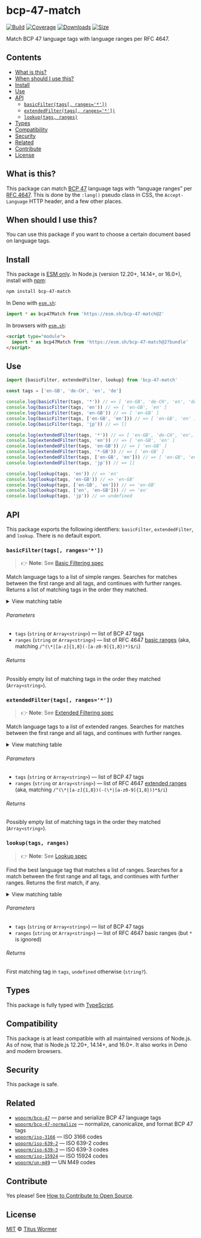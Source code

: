 <!--lint disable no-html-->

# bcp-47-match

[![Build][build-badge]][build]
[![Coverage][coverage-badge]][coverage]
[![Downloads][downloads-badge]][downloads]
[![Size][size-badge]][size]

Match BCP 47 language tags with language ranges per RFC 4647.

## Contents

*   [What is this?](#what-is-this)
*   [When should I use this?](#when-should-i-use-this)
*   [Install](#install)
*   [Use](#use)
*   [API](#api)
    *   [`basicFilter(tags[, ranges='*'])`](#basicfiltertags-ranges)
    *   [`extendedFilter(tags[, ranges='*'])`](#extendedfiltertags-ranges)
    *   [`lookup(tags, ranges)`](#lookuptags-ranges)
*   [Types](#types)
*   [Compatibility](#compatibility)
*   [Security](#security)
*   [Related](#related)
*   [Contribute](#contribute)
*   [License](#license)

## What is this?

This package can match [BCP 47][spec] language tags with “language ranges” per
[RFC 4647][match].
This is done by the `:lang()` pseudo class in CSS, the `Accept-Language` HTTP
header, and a few other places.

## When should I use this?

You can use this package if you want to choose a certain document based on
language tags.

## Install

This package is [ESM only][esm].
In Node.js (version 12.20+, 14.14+, or 16.0+), install with [npm][]:

```sh
npm install bcp-47-match
```

In Deno with [`esm.sh`][esmsh]:

```js
import * as bcp47Match from 'https://esm.sh/bcp-47-match@2'
```

In browsers with [`esm.sh`][esmsh]:

```html
<script type="module">
  import * as bcp47Match from 'https://esm.sh/bcp-47-match@2?bundle'
</script>
```

## Use

```js
import {basicFilter, extendedFilter, lookup} from 'bcp-47-match'

const tags = ['en-GB', 'de-CH', 'en', 'de']

console.log(basicFilter(tags, '*')) // => [ 'en-GB', 'de-CH', 'en', 'de' ]
console.log(basicFilter(tags, 'en')) // => [ 'en-GB', 'en' ]
console.log(basicFilter(tags, 'en-GB')) // => [ 'en-GB' ]
console.log(basicFilter(tags, ['en-GB', 'en'])) // => [ 'en-GB', 'en' ]
console.log(basicFilter(tags, 'jp')) // => []

console.log(extendedFilter(tags, '*')) // => [ 'en-GB', 'de-CH', 'en', 'de' ]
console.log(extendedFilter(tags, 'en')) // => [ 'en-GB', 'en' ]
console.log(extendedFilter(tags, 'en-GB')) // => [ 'en-GB' ]
console.log(extendedFilter(tags, '*-GB')) // => [ 'en-GB' ]
console.log(extendedFilter(tags, ['en-GB', 'en'])) // => [ 'en-GB', 'en' ]
console.log(extendedFilter(tags, 'jp')) // => []

console.log(lookup(tags, 'en')) // => 'en'
console.log(lookup(tags, 'en-GB')) // => 'en-GB'
console.log(lookup(tags, ['en-GB', 'en'])) // => 'en-GB'
console.log(lookup(tags, ['en', 'en-GB'])) // => 'en'
console.log(lookup(tags, 'jp')) // => undefined
```

## API

This package exports the following identifiers: `basicFilter`, `extendedFilter`,
and `lookup`.
There is no default export.

### `basicFilter(tags[, ranges='*'])`

> 👉 **Note**: See
> [Basic Filtering spec](https://tools.ietf.org/html/rfc4647#section-3.3.1)

Match language tags to a list of simple ranges.
Searches for matches between the first range and all tags, and continues
with further ranges.
Returns a list of matching tags in the order they matched.

<details><summary>View matching table</summary>

| Basic Filter | `*` | `de` | `de-CH` | `de-DE` | `de-*-DE` | `*-CH` |
| - | - | - | - | - | - | - |
| `de` | ✔︎ | ✔︎ | | | | |
| `de-CH` | ✔︎ | ✔︎ | ✔︎ | | | |
| `de-CH-1996` | ✔︎ | ✔︎ | ✔︎ | | | |
| `de-DE` | ✔︎ | ✔︎ | | ✔︎ | | |
| `de-DE-1996` | ✔︎ | ✔︎ | | ✔︎ | | |
| `de-DE-x-goethe` | ✔︎ | ✔︎ | | ✔︎ | | |
| `de-Deva` | ✔︎ | ✔︎ | | | | |
| `de-Deva-DE` | ✔︎ | ✔︎ | | | | |
| `de-Latf-DE` | ✔︎ | ✔︎ | | | | |
| `de-Latn-DE` | ✔︎ | ✔︎ | | | | |
| `de-Latn-DE-1996` | ✔︎ | ✔︎ | | | | |
| `de-x-DE` | ✔︎ | ✔︎ | | | | |
| `en` | ✔︎ | | | | | |
| `en-GB` | ✔︎ | | | | | |
| `zh` | ✔︎ | | | | | |
| `zh-Hans` | ✔︎ | | | | | |
| `zh-Hant` | ✔︎ | | | | | |

</details>

###### Parameters

*   `tags` (`string` or `Array<string>`)
    — list of BCP 47 tags
*   `ranges` (`string` or `Array<string>`)
    — list of RFC 4647
    [basic ranges][basic-range]
    (aka, matching `/^(\*|[a-z]{1,8}(-[a-z0-9]{1,8})*)$/i`)

###### Returns

Possibly empty list of matching tags in the order they matched
(`Array<string>`).

### `extendedFilter(tags[, ranges='*'])`

> 👉 **Note**: See
> [Extended Filtering spec](https://tools.ietf.org/html/rfc4647#section-3.3.2)

Match language tags to a list of extended ranges.
Searches for matches between the first range and all tags, and continues
with further ranges.

<details><summary>View matching table</summary>

| Extended Filter | `*` | `de` | `de-CH` | `de-DE` | `de-*-DE` | `*-CH` |
| - | - | - | - | - | - | - |
| `de` | ✔︎ | ✔︎ | | | | |
| `de-CH` | ✔︎ | ✔︎ | ✔︎ | | | ✔︎ |
| `de-CH-1996` | ✔︎ | ✔︎ | ✔︎ | | | ✔︎ |
| `de-DE` | ✔︎ | ✔︎ | | ✔︎ | ✔︎ | |
| `de-DE-1996` | ✔︎ | ✔︎ | | ✔︎ | ✔︎ | |
| `de-DE-x-goethe` | ✔︎ | ✔︎ | | ✔︎ | ✔︎ | |
| `de-Deva` | ✔︎ | ✔︎ | | | | |
| `de-Deva-DE` | ✔︎ | ✔︎ | | ✔︎ | ✔︎ | |
| `de-Latf-DE` | ✔︎ | ✔︎ | | ✔︎ | ✔︎ | |
| `de-Latn-DE` | ✔︎ | ✔︎ | | ✔︎ | ✔︎ | |
| `de-Latn-DE-1996` | ✔︎ | ✔︎ | | ✔︎ | ✔︎ | |
| `de-x-DE` | ✔︎ | ✔︎ | | | | |
| `en` | ✔︎ | | | | | |
| `en-GB` | ✔︎ | | | | | |
| `zh` | ✔︎ | | | | | |
| `zh-Hans` | ✔︎ | | | | | |
| `zh-Hant` | ✔︎ | | | | | |

</details>

###### Parameters

*   `tags` (`string` or `Array<string>`)
    — list of BCP 47 tags
*   `ranges` (`string` or `Array<string>`)
    — list of RFC 4647 [extended ranges][extended-range]
    (aka, matching `/^(\*|[a-z]{1,8})(-(\*|[a-z0-9]{1,8}))*$/i`)

###### Returns

Possibly empty list of matching tags in the order they matched
(`Array<string>`).

### `lookup(tags, ranges)`

> 👉 **Note**: See
> [Lookup spec](https://tools.ietf.org/html/rfc4647#section-3.4)

Find the best language tag that matches a list of ranges.
Searches for a match between the first range and all tags, and continues
with further ranges.
Returns the first match, if any.

<details><summary>View matching table</summary>

| Lookup | `*` | `de` | `de-CH` | `de-DE` | `de-*-DE` | `*-CH` |
| - | - | - | - | - | - | - |
| `de` | | ✔︎︎ | ✔︎︎ | ✔︎ | ✔︎ | ✔︎ |
| `de-CH` | | | ✔︎ | | | ✔︎ |
| `de-CH-1996` | | | | | | ✔︎ |
| `de-DE` | | | | ✔︎ | | ✔︎ |
| `de-DE-1996` | | | | | | ✔︎ |
| `de-DE-x-goethe` | | | | | | ✔︎ |
| `de-Deva` | | | | | | ✔︎ |
| `de-Deva-DE` | | | | | | ✔︎ |
| `de-Latf-DE` | | | | | | ✔︎ |
| `de-Latn-DE` | | | | | | ✔︎ |
| `de-Latn-DE-1996` | | | | | | ✔︎ |
| `de-x-DE` | | | | | | ✔︎ |
| `en` | | | | | | ✔︎ |
| `en-GB` | | | | | | ✔︎ |
| `zh` | | | | | | ✔︎ |
| `zh-Hans` | | | | | | ✔︎ |
| `zh-Hant` | | | | | | ✔︎ |

</details>

###### Parameters

*   `tags` (`string` or `Array<string>`)
    — list of BCP 47 tags
*   `ranges` (`string` or `Array<string>`)
    — list of RFC 4647 basic ranges (but `*` is ignored)

###### Returns

First matching tag in `tags`, `undefined` otherwise (`string?`).

## Types

This package is fully typed with [TypeScript][].

## Compatibility

This package is at least compatible with all maintained versions of Node.js.
As of now, that is Node.js 12.20+, 14.14+, and 16.0+.
It also works in Deno and modern browsers.

## Security

This package is safe.

## Related

*   [`wooorm/bcp-47`](https://github.com/wooorm/bcp-47)
    — parse and serialize BCP 47 language tags
*   [`wooorm/bcp-47-normalize`](https://github.com/wooorm/bcp-47-normalize)
    — normalize, canonicalize, and format BCP 47 tags
*   [`wooorm/iso-3166`](https://github.com/wooorm/iso-3166)
    — ISO 3166 codes
*   [`wooorm/iso-639-2`](https://github.com/wooorm/iso-639-2)
    — ISO 639-2 codes
*   [`wooorm/iso-639-3`](https://github.com/wooorm/iso-639-3)
    — ISO 639-3 codes
*   [`wooorm/iso-15924`](https://github.com/wooorm/iso-15924)
    — ISO 15924 codes
*   [`wooorm/un-m49`](https://github.com/wooorm/un-m49)
    — UN M49 codes

## Contribute

Yes please!
See [How to Contribute to Open Source][contribute].

## License

[MIT][license] © [Titus Wormer][author]

<!-- Definitions -->

[build-badge]: https://github.com/wooorm/bcp-47-match/workflows/main/badge.svg

[build]: https://github.com/wooorm/bcp-47-match/actions

[coverage-badge]: https://img.shields.io/codecov/c/github/wooorm/bcp-47-match.svg

[coverage]: https://codecov.io/github/wooorm/bcp-47-match

[downloads-badge]: https://img.shields.io/npm/dm/bcp-47-match.svg

[downloads]: https://www.npmjs.com/package/bcp-47-match

[size-badge]: https://img.shields.io/bundlephobia/minzip/bcp-47-match.svg

[size]: https://bundlephobia.com/result?p=bcp-47-match

[npm]: https://docs.npmjs.com/cli/install

[esmsh]: https://esm.sh

[license]: license

[author]: https://wooorm.com

[esm]: https://gist.github.com/sindresorhus/a39789f98801d908bbc7ff3ecc99d99c

[typescript]: https://www.typescriptlang.org

[contribute]: https://opensource.guide/how-to-contribute/

[spec]: https://tools.ietf.org/html/bcp47

[match]: https://tools.ietf.org/html/rfc4647

[basic-range]: https://tools.ietf.org/html/rfc4647#section-2.1

[extended-range]: https://tools.ietf.org/html/rfc4647#section-2.2
